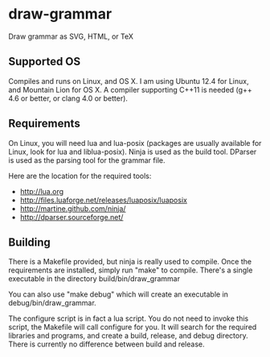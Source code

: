 draw-grammar
============

Draw grammar as SVG, HTML, or TeX

Supported OS
------------

Compiles and runs on Linux, and OS X.  I am using Ubuntu 12.4 for Linux, and Mountain Lion for OS X.
A compiler supporting C++11 is needed (g++ 4.6 or better, or clang 4.0 or better).

Requirements
------------

On Linux, you will need lua and lua-posix (packages are usually available for Linux, look for lua and liblua-posix).
Ninja is used as the build tool.
DParser is used as the parsing tool for the grammar file.

Here are the location for the required tools:
 * http://lua.org
 * http://files.luaforge.net/releases/luaposix/luaposix
 * http://martine.github.com/ninja/
 * http://dparser.sourceforge.net/

Building
--------

There is a Makefile provided, but ninja is really used to compile.
Once the requirements are installed, simply run "make" to compile.
There's a single executable in the directory build/bin/draw_grammar

You can also use "make debug" which will create an executable in debug/bin/draw_grammar.

The configure script is in fact a lua script.
You do not need to invoke this script, the Makefile will call configure for you.
It will search for the required libraries and programs, and create a build, release, and debug directory.
There is currently no difference between build and release.

